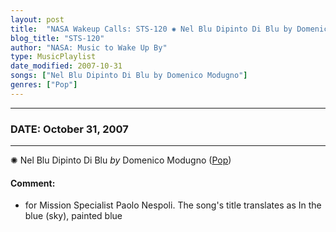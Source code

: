 ```yaml
---
layout: post
title:  "NASA Wakeup Calls: STS-120 ✺ Nel Blu Dipinto Di Blu by Domenico Modugno ✵ October 31, 2007"
blog_title: "STS-120"
author: "NASA: Music to Wake Up By"
type: MusicPlaylist
date_modified: 2007-10-31
songs: ["Nel Blu Dipinto Di Blu by Domenico Modugno"]
genres: ["Pop"]
---
```


----
### DATE: October 31, 2007
----
✺ Nel Blu Dipinto Di Blu *by* Domenico Modugno ([Pop](https://www.discogs.com/genre/Pop)) <a target="blank_" href="https://www.discogs.com/Domenico-Modugno-Nel-Blu-Dipinto-Di-Blu/release/10181340">
    <i class="fas fa-compact-disc"
       title="Discogs entry for this song"
       alt="Discogs entry for this song"
       style="font-size: 1.1em;"></i></a>
    

#### Comment:
* for Mission Specialist Paolo Nespoli. The song's title translates as In the blue (sky), painted blue



<br/>
<center>
	<a target="_blank"
	   href="https://twitter.com/intent/tweet?hashtags=Space,NASA,Playlist,NASAWakeupCalls,SpaceProgram&text=🚀 {{ page.author}}, {{ page.title }}. {{ site.url }}{{ page.url }}&via=nasawakeupcalls"><i class="fab fa-twitter" title="Tweet this page" alt="Tweet this page" style="font-size: 1.3em;"></i></a>
	&nbsp; 	<i class="fas fa-user-astronaut" style="font-size: 1.5em;"></i> &nbsp;
    <a id="custom_amazon_link"
       type="amzn" search="#"
       category="popular music">
    <i class="fab fa-amazon" style="font-size: 1.3em;"></i></a>
</center>

<!-- Randomly resolve an individual entry from a song array -->
<script src="/assets/javascript/seedrandom.min.js"></script>
<script>
  var wake_me_up = ["Nel Blu Dipinto Di Blu by Domenico Modugno"];
  var prng = new Math.seedrandom();
  function randomSong() {
    song = wake_me_up[Math.floor(Math.random() * wake_me_up.length)];
    var amazon_link = document.getElementById("custom_amazon_link");
    amazon_link.setAttribute("search", song);
  }
  window.onload = randomSong();
</script>
